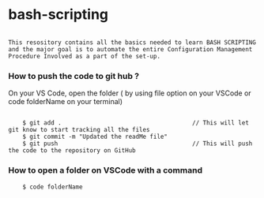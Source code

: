 # bash-scripting

```

This resository contains all the basics needed to learn BASH SCRIPTING and the major goal is to automate the entire Configuration Management Procedure Involved as a part of the set-up.

```

### How to push the code to git hub ?

On your VS Code, open the folder ( by using file option on your VSCode or code folderName on your terminal)

```

    $ git add .                                     // This will let git know to start tracking all the files 
    $ git commit -m "Updated the readMe file"
    $ git push                                      // This will push the code to the repository on GitHub

```
### How to open a folder on VSCode with a command
```
    $ code folderName
```